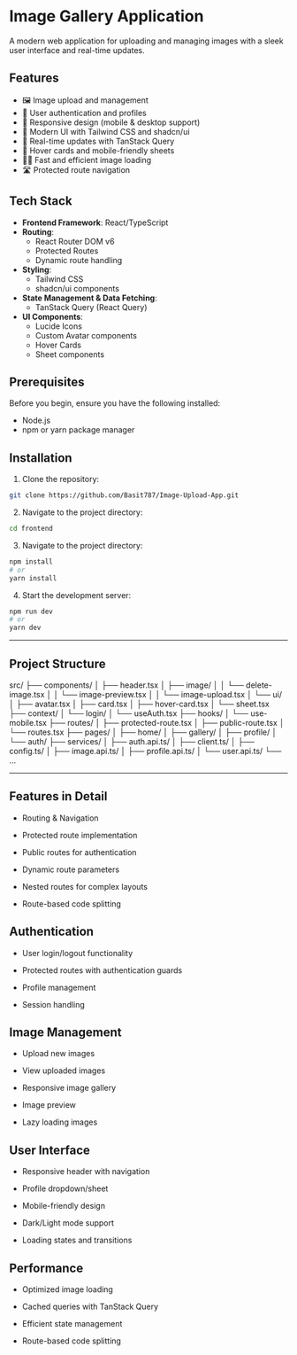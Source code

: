 # Image Gallery Application

A modern web application for uploading and managing images with a sleek user interface and real-time updates.

## Features

- 🖼️ Image upload and management
- 👤 User authentication and profiles
- 📱 Responsive design (mobile & desktop support)
- 🎨 Modern UI with Tailwind CSS and shadcn/ui
- 🔄 Real-time updates with TanStack Query
- 🎯 Hover cards and mobile-friendly sheets
- 🏃‍♂️ Fast and efficient image loading
- 🛣️ Protected route navigation

## Tech Stack

- **Frontend Framework**: React/TypeScript
- **Routing**:
  - React Router DOM v6
  - Protected Routes
  - Dynamic route handling
- **Styling**:
  - Tailwind CSS
  - shadcn/ui components
- **State Management & Data Fetching**:
  - TanStack Query (React Query)
- **UI Components**:
  - Lucide Icons
  - Custom Avatar components
  - Hover Cards
  - Sheet components

## Prerequisites

Before you begin, ensure you have the following installed:

- Node.js
- npm or yarn package manager

## Installation

1. Clone the repository:

```bash
git clone https://github.com/Basit787/Image-Upload-App.git
```

2. Navigate to the project directory:

```bash
cd frontend
```

3. Navigate to the project directory:

```bash
npm install
# or
yarn install
```

4. Start the development server:

```bash
npm run dev
# or
yarn dev
```

---

## Project Structure

src/
├── components/
│ ├── header.tsx
│ ├── image/
│ │ └── delete-image.tsx
│ │ └── image-preview.tsx
│ │ └── image-upload.tsx
│ └── ui/
│ ├── avatar.tsx
│ ├── card.tsx
│ ├── hover-card.tsx
│ └── sheet.tsx
├── context/
│ └── login/
│ └── useAuth.tsx
├── hooks/
│ └── use-mobile.tsx
├── routes/
│ ├── protected-route.tsx
│ ├── public-route.tsx
│ └── routes.tsx
├── pages/
│ ├── home/
│ ├── gallery/
│ ├── profile/
│ └── auth/
├── services/
│ ├── auth.api.ts/
│ ├── client.ts/
│ ├── config.ts/
│ ├── image.api.ts/
│ ├── profile.api.ts/
│ └── user.api.ts/
└── ...

---

## Features in Detail

- Routing & Navigation
- Protected route implementation

- Public routes for authentication

- Dynamic route parameters

- Nested routes for complex layouts

- Route-based code splitting

## Authentication

- User login/logout functionality

- Protected routes with authentication guards

- Profile management

- Session handling

## Image Management

- Upload new images

- View uploaded images

- Responsive image gallery

- Image preview

- Lazy loading images

## User Interface

- Responsive header with navigation

- Profile dropdown/sheet

- Mobile-friendly design

- Dark/Light mode support

- Loading states and transitions

## Performance

- Optimized image loading

- Cached queries with TanStack Query

- Efficient state management

- Route-based code splitting

